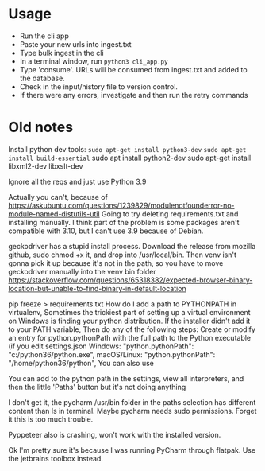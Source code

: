 
# Usage
* Run the cli app
* Paste your new urls into ingest.txt
* Type bulk ingest in the cli
* In a terminal window, run `python3 cli_app.py`
* Type 'consume'. URLs will be consumed from ingest.txt and added to the database.
* Check in the input/history file to version control.
* If there were any errors, investigate and then run the retry commands

# Old notes
Install python dev tools: `sudo apt-get install python3-dev`
`sudo apt-get install build-essential`
sudo apt install python2-dev
sudo apt-get install libxml2-dev libxslt-dev

Ignore all the reqs and just use Python 3.9

Actually you can't, because of https://askubuntu.com/questions/1239829/modulenotfounderror-no-module-named-distutils-util
Going to try deleting requirements.txt and installing manually. I think part of the problem is some packages aren't compatible with 3.10, but I can't use 3.9 because of Debian.

geckodriver has a stupid install process. Download the release from mozilla github, sudo chmod +x it, and drop into /usr/local/bin.
Then venv isn't gonna pick it up because it's not in the path, so you have to move geckodriver manually into the venv bin folder
https://stackoverflow.com/questions/65318382/expected-browser-binary-location-but-unable-to-find-binary-in-default-location


pip freeze > requirements.txt How do I add a path to PYTHONPATH in virtualenv, Sometimes the trickiest part of setting up a virtual environment on Windows is finding your python distribution. If the installer didn't add it to your PATH variable,​  Then do any of the following steps: Create or modify an entry for python.pythonPath with the full path to the Python executable (if you edit settings.json Windows: "python.pythonPath": "c:/python36/python.exe", macOS/Linux: "python.pythonPath": "/home/python36/python", You can also use

You can add to the python path in the settings, view all interpreters, and then the little 'Paths' button but it's not doing anything

I don't get it, the pycharm /usr/bin folder in the paths selection has different content than ls in terminal.
Maybe pycharm needs sudo permissions. Forget it this is too much trouble.

Pyppeteer also is crashing, won't work with the installed version.

Ok I'm pretty sure it's because I was running PyCharm through flatpak. Use the jetbrains toolbox instead.

